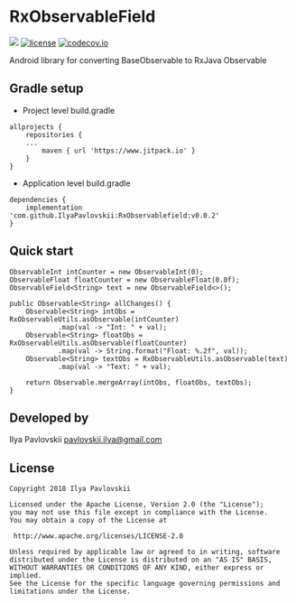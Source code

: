 # RxObservableField
[![](https://www.jitpack.io/v/IlyaPavlovskii/RxObservablefield.svg)](https://www.jitpack.io/#IlyaPavlovskii/RxObservablefield)
[![license](https://img.shields.io/badge/license-apache-blue.svg)](https://opensource.org/licenses/Apache-2.0)
[![codecov.io](https://codecov.io/github/IlyaPavlovskii/RxObservablefield/coverage.svg?branch=master)](https://codecov.io/github/IlyaPavlovskii/RxObservablefield?branch=master)

Android library for converting BaseObservable to RxJava Observable

## Gradle setup
* Project level build.gradle
```
allprojects {
    repositories {
    ...
        maven { url 'https://www.jitpack.io' }
    }
}
```
* Application level build.gradle
```
dependencies {
    implementation 'com.github.IlyaPavlovskii:RxObservablefield:v0.0.2'
}
```

## Quick start
```
ObservableInt intCounter = new ObservableInt(0);
ObservableFloat floatCounter = new ObservableFloat(0.0f);
ObservableField<String> text = new ObservableField<>();

public Observable<String> allChanges() {
    Observable<String> intObs = RxObservableUtils.asObservable(intCounter)
            .map(val -> "Int: " + val);
    Observable<String> floatObs = RxObservableUtils.asObservable(floatCounter)
            .map(val -> String.format("Float: %.2f", val));
    Observable<String> textObs = RxObservableUtils.asObservable(text)
            .map(val -> "Text: " + val);

    return Observable.mergeArray(intObs, floatObs, textObs);
}

```



## Developed by
Ilya Pavlovskii <a href="mailto:pavlovskii.ilya@gmail.com">pavlovskii.ilya@gmail.com</a></br>

## License
```
Copyright 2018 Ilya Pavlovskii

Licensed under the Apache License, Version 2.0 (the "License");
you may not use this file except in compliance with the License.
You may obtain a copy of the License at

 http://www.apache.org/licenses/LICENSE-2.0

Unless required by applicable law or agreed to in writing, software
distributed under the License is distributed on an "AS IS" BASIS,
WITHOUT WARRANTIES OR CONDITIONS OF ANY KIND, either express or implied.
See the License for the specific language governing permissions and
limitations under the License.
```